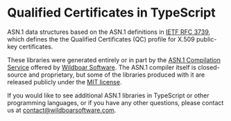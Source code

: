 # Qualified Certificates in TypeScript

ASN.1 data structures based on the ASN.1 definitions in
[IETF RFC 3739](https://datatracker.ietf.org/doc/html/rfc3739), which defines
the the Qualified Certificates (QC) profile for X.509 public-key certificates.

These libraries were generated entirely or in part by the
[ASN.1 Compilation Service](https://wildboarsoftware.com/asn1-compilation)
offered by [Wildboar Software](https://wildboarsoftware.com). The ASN.1
compiler itself is closed-source and proprietary, but some of the libraries
produced with it are released publicly under the
[MIT license](https://mit-license.org/).

If you would like to see additional ASN.1 libraries in TypeScript or other
programming languages, or if you have any other questions, please contact us at
[contact@wildboarsoftware.com](mailto:contact@wildboarsoftware.com).
